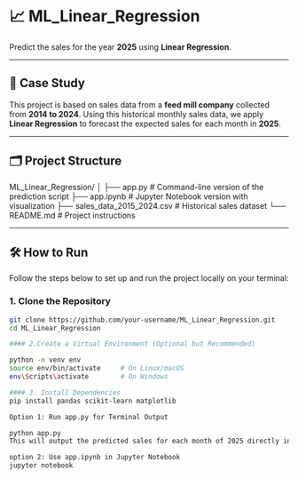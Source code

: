# 📈 ML_Linear_Regression

Predict the sales for the year **2025** using **Linear Regression**.

---

## 🧪 Case Study

This project is based on sales data from a **feed mill company** collected from **2014 to 2024**. Using this historical monthly sales data, we apply **Linear Regression** to forecast the expected sales for each month in **2025**.

---

## 🗂️ Project Structure

ML_Linear_Regression/
│
├── app.py # Command-line version of the prediction script
├── app.ipynb # Jupyter Notebook version with visualization
├── sales_data_2015_2024.csv # Historical sales dataset
└── README.md # Project instructions


---

## 🛠️ How to Run

Follow the steps below to set up and run the project locally on your terminal:

### 1. Clone the Repository

```bash
git clone https://github.com/your-username/ML_Linear_Regression.git
cd ML_Linear_Regression

#### 2.Create a Virtual Environment (Optional but Recommended)

python -m venv env
source env/bin/activate     # On Linux/macOS
env\Scripts\activate        # On Windows

#### 3. Install Dependencies
pip install pandas scikit-learn matplotlib

Option 1: Run app.py for Terminal Output

python app.py
This will output the predicted sales for each month of 2025 directly in the terminal.

option 2: Use app.ipynb in Jupyter Notebook
jupyter notebook